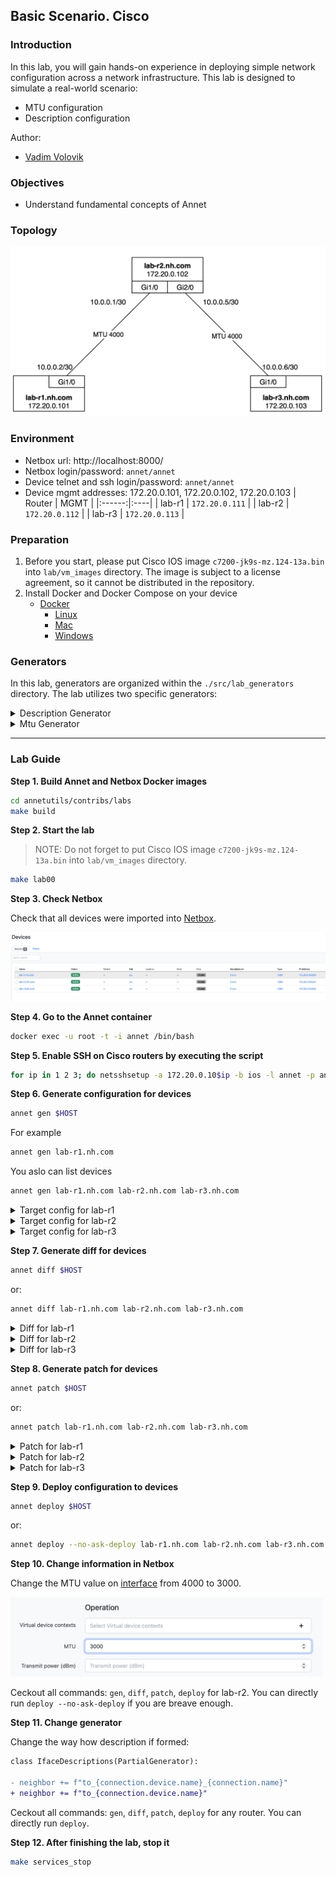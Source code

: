 ## Basic Scenario. Cisco

### Introduction

In this lab, you will gain hands-on experience in deploying simple network configuration across a network infrastructure. This lab is designed to simulate a real-world scenario:

- MTU configuration
- Description configuration

Author:

- [Vadim Volovik](https://github.com/vadvolo)

### Objectives

- Understand fundamental concepts of Annet


### Topology

![Lab Topology](./images/topology.png)

### Environment

- Netbox url: http://localhost:8000/
- Netbox login/password: `annet/annet`
- Device telnet and ssh login/password: `annet/annet`  
- Device mgmt addresses: 172.20.0.101, 172.20.0.102, 172.20.0.103
   | Router | MGMT |
   |:------:|:----|
   | lab-r1 | `172.20.0.111` |
   | lab-r2 | `172.20.0.112` |
   | lab-r3 | `172.20.0.113` |

### Preparation

1. Before you start, please put Cisco IOS image `c7200-jk9s-mz.124-13a.bin` into `lab/vm_images` directory.
The image is subject to a license agreement, so it cannot be distributed in the repository.
2. Install Docker and Docker Compose on your device
   - [Docker](https://docs.docker.com/engine/install/)
     - [Linux](https://docs.docker.com/desktop/install/linux/)
     - [Mac](https://docs.docker.com/desktop/install/mac-install/)
     - [Windows](https://docs.docker.com/desktop/install/windows-install/)


### Generators

In this lab, generators are organized within the `./src/lab_generators` directory. The lab utilizes two specific generators:

<details>
<summary>Description Generator</summary>

In this generator, we employ a description pattern for device neighbors formatted as `to_<NEIGHBOR_NAME>_<NEIGHBOR_PORT>`. The device connection map is located in Netbox and is utilized by Annet.

```python
class IfaceDescriptions(PartialGenerator):

    TAGS = ["description"]

    def acl_cisco(self, device):
        return """
        interface
            description
        """

    def run_cisco(self, device):
        for interface in device.interfaces:
            neighbor = ""
            if interface.connected_endpoints:
                for connection in interface.connected_endpoints:
                    neighbor += f"to_{connection.device.name}_{connection.name}"
                with self.block(f"interface {interface.name}"):
                    yield f"description {neighbor}"
            else:
                with self.block(f"interface {interface.name}"):
                    yield f"description disconnected"
```

</details>

<details>
<summary>Mtu Generator</summary>

In this generator, we retrieve MTU information for interfaces from Netbox if it has been configured. If no specific MTU setting is provided, we use a default MTU value of 1500.

```python
MTU = 1500

class IfaceMtu(PartialGenerator):

    TAGS = ["description"]

    def acl_cisco(self, device):
        return """
        interface
            mtu
        """

    def run_cisco(self, device):
        for interface in device.interfaces:
            if interface.mtu:
                mtu = interface.mtu
            else:
                mtu = MTU
            with self.block(f"interface {interface.name}"):
                yield f"mtu {mtu}"

```

</details>

---
### Lab Guide

**Step 1. Build Annet and Netbox Docker images**

```bash
cd annetutils/contribs/labs
make build
```

**Step 2. Start the lab**

> NOTE: Do not forget to put Cisco IOS image `c7200-jk9s-mz.124-13a.bin` into `lab/vm_images` directory.



```bash
make lab00
```

**Step 3. Check Netbox**

Check that all devices were imported into [Netbox](http://localhost:8000/dcim/devices/).

![Netbox devices](./images/netbox-devices.png)

**Step 4. Go to the Annet container**

```bash
docker exec -u root -t -i annet /bin/bash
```

**Step 5. Enable SSH on Cisco routers by executing the script**

```bash
for ip in 1 2 3; do netsshsetup -a 172.20.0.10$ip -b ios -l annet -p annet -P telnet -v cisco --ipdomain nh.com; done
```

**Step 6. Generate configuration for devices**

```bash
annet gen $HOST
```

For example
```bash
annet gen lab-r1.nh.com
```

You aslo can list devices

```bash
annet gen lab-r1.nh.com lab-r2.nh.com lab-r3.nh.com
```

<details>
<summary>Target config for lab-r1</summary>

```
interface FastEthernet0/0
  description disconnected
  mtu 1500
interface FastEthernet0/1
  description disconnected
  mtu 1500
interface GigabitEthernet1/0
  description to_lab-r2.nh.com_GigabitEthernet1/0
  mtu 4000
interface GigabitEthernet2/0
  description disconnected
  mtu 1500
```

</details>

<details>
<summary>Target config for lab-r2</summary>

```
interface FastEthernet0/0
  description disconnected
  mtu 1500
interface FastEthernet0/1
  description disconnected
  mtu 1500
interface GigabitEthernet1/0
  description to_lab-r1.nh.com_GigabitEthernet1/0
  mtu 4000
interface GigabitEthernet2/0
  description to_lab-r3.nh.com_GigabitEthernet1/0
  mtu 4000
```

</details>

<details>
<summary>Target config for lab-r3</summary>

```
interface FastEthernet0/0
  description disconnected
  mtu 1500
interface FastEthernet0/1
  description disconnected
  mtu 1500
interface GigabitEthernet1/0
  description to_lab-r2.nh.com_GigabitEthernet2/0
  mtu 4000
interface GigabitEthernet2/0
  description disconnected
  mtu 1500
```

</details>

**Step 7. Generate diff for devices**

```bash
annet diff $HOST
```

or:

```bash
annet diff lab-r1.nh.com lab-r2.nh.com lab-r3.nh.com
```


<details>
<summary>Diff for lab-r1</summary>

```diff
  interface FastEthernet0/0
+   description disconnected
+   mtu 1500
  interface FastEthernet0/1
+   description disconnected
+   mtu 1500
  interface GigabitEthernet1/0
+   description to_lab-r2.nh.com_GigabitEthernet1/0
+   mtu 4000
  interface GigabitEthernet2/0
+   description disconnected
+   mtu 1500
```

</details>

<details>
<summary>Diff for lab-r2</summary>

```diff
  interface FastEthernet0/0
+   description disconnected
+   mtu 1500
  interface FastEthernet0/1
+   description disconnected
+   mtu 1500
  interface GigabitEthernet1/0
+   description to_lab-r1.nh.com_GigabitEthernet1/0
+   mtu 4000
  interface GigabitEthernet2/0
+   description to_lab-r3.nh.com_GigabitEthernet1/0
+   mtu 4000
```

</details>

<details>
<summary>Diff for lab-r3</summary>

```diff
  interface FastEthernet0/0
+   description disconnected
+   mtu 1500
  interface FastEthernet0/1
+   description disconnected
+   mtu 1500
  interface GigabitEthernet1/0
+   description to_lab-r2.nh.com_GigabitEthernet2/0
+   mtu 4000
  interface GigabitEthernet2/0
+   description disconnected
+   mtu 1500
```

</details>

**Step 8. Generate patch for devices**

```bash
annet patch $HOST
```

or:

```bash
annet patch lab-r1.nh.com lab-r2.nh.com lab-r3.nh.com
```

<details>
<summary>Patch for lab-r1</summary>

```
interface FastEthernet0/0
  description disconnected
  mtu 1500
  exit
interface FastEthernet0/1
  description disconnected
  mtu 1500
  exit
interface GigabitEthernet1/0
  description to_lab-r2.nh.com_GigabitEthernet1/0
  mtu 4000
  exit
interface GigabitEthernet2/0
  description disconnected
  mtu 1500
  exit
```

</details>

<details>
<summary>Patch for lab-r2</summary>

```
interface FastEthernet0/0
  description disconnected
  mtu 1500
  exit
interface FastEthernet0/1
  description disconnected
  mtu 1500
  exit
interface GigabitEthernet1/0
  description to_lab-r1.nh.com_GigabitEthernet1/0
  mtu 4000
  exit
interface GigabitEthernet2/0
  description to_lab-r3.nh.com_GigabitEthernet1/0
  mtu 4000
```

</details>

<details>
<summary>Patch for lab-r3</summary>

```
interface FastEthernet0/0
  description disconnected
  mtu 1500
  exit
interface FastEthernet0/1
  description disconnected
  mtu 1500
  exit
interface GigabitEthernet1/0
  description to_lab-r2.nh.com_GigabitEthernet2/0
  mtu 4000
  exit
interface GigabitEthernet2/0
  description disconnected
  mtu 1500
  exit
```

</details>

**Step 9. Deploy configuration to devices**

```bash
annet deploy $HOST
```

or:

```bash
annet deploy --no-ask-deploy lab-r1.nh.com lab-r2.nh.com lab-r3.nh.com
```

**Step 10. Change information in Netbox**

Change the MTU value on [interface](http://localhost:8000/dcim/interfaces/8/) from 4000 to 3000.

<img src="./images/mtu.png" width="500" alt="restore connection">

Ceckout all commands: `gen`, `diff`, `patch`, `deploy` for lab-r2. You can directly run `deploy --no-ask-deploy` if you are breave enough.

**Step 11. Change generator**

Change the way how description if formed:

```diff
class IfaceDescriptions(PartialGenerator):

- neighbor += f"to_{connection.device.name}_{connection.name}"
+ neighbor += f"to_{connection.device.name}"
```

Ceckout all commands: `gen`, `diff`, `patch`, `deploy` for any router. You can directly run `deploy`.

**Step 12. After finishing the lab, stop it**

```bash
make services_stop
```
